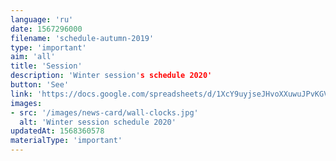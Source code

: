 ```yaml
---
language: 'ru'
date: 1567296000
filename: 'schedule-autumn-2019'
type: 'important'
aim: 'all'
title: 'Session'
description: 'Winter session's schedule 2020'
button: 'See'
link: 'https://docs.google.com/spreadsheets/d/1XcY9uyjseJHvoXXuwuJPvKGVDGu0g-bVQkF6Ukr-blw'
images:
- src: '/images/news-card/wall-clocks.jpg'
  alt: 'Winter session schedule 2020'
updatedAt: 1568360578
materialType: 'important'
---
```

